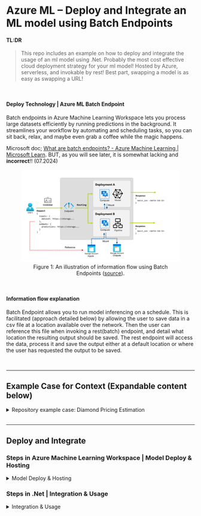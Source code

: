 ﻿# Azure ML – Deploy and Integrate an ML model using Batch Endpoints 

#### TL:DR  
>This repo includes an example on how to deploy and integrate the usage of an ml model using .Net. Probably the most cost effective cloud deployment strategy for your ml model! Hosted by Azure, serverless, and invokable by rest! Best part, swapping a model is as easy as swapping a URL!  

<br>  

#### Deploy Technology | Azure ML Batch Endpoint    
Batch endpoints in Azure Machine Learning Workspace lets you process large datasets efficiently by running predictions in the background. It streamlines your workflow by automating and scheduling tasks, so you can sit back, relax, and maybe even grab a coffee while the magic happens.  

Microsoft doc; [What are batch endpoints? - Azure Machine Learning | Microsoft Learn](https://learn.microsoft.com/en-us/azure/machine-learning/concept-endpoints-batch?view=azureml-api-2). BUT, as you will see later, it is somewhat lacking and **incorrect**!! (07.2024)

<figure>
  <img src="Attachments/BatchEndpointFlow.png" alt="Data flow in Batch Endpoint">
  <figcaption style="text-align: center;">Figure 1: An illustration of information flow using Batch Endpoints (<a href="https://learn.microsoft.com/en-us/azure/machine-learning/concept-endpoints-batch?view=azureml-api-2">source</a>).</figcaption>
</figure>

<br> 

#### Information flow explanation
Batch Endpoint allows you to run model inferencing on a schedule. This is facilitated (approach detailed below) by allowing the user to save data in a csv file at a location available over the network. 
Then the user can reference this file when invoking a rest(batch) endpoint, and detail what location the resulting output should be saved. 
The rest endpoint will access the data, process it and save the output either at a default location or where the user has requested the output to be saved.

<br>  

---

## Example Case for Context (Expandable content below)
<details>

<summary>Repository example case: Diamond Pricing Estimation</summary>

### Repository example case: Diamond Pricing Estimation

#### Model training 
The process of splitting the data and training a model is not the focus point in this article, but the general gist is as follows:
1.	Splitt your data in 2 or 3 parts, train-test or train-validation-test.
2.	Use preferred ML approach. I think the “Auto ML” approach (insert data, get black box out) is pretty straight forward, in my case I will use the service from Azure, similar services are available elsewhere too. Steps include:
	a.	Load data to Azure 
	b.	Configure their auto ml service
	c.	Initiate the model training
	d.	Evaluate model performance
	e.	Model ready to use

<figure>
  <img src="Attachments/Model_evaluation_test_set.png" alt="Test set results">
  <figcaption style="text-align: center;">Figure 2: The results on the test(unseen) set not doing any data enhancing, using the "insert data, get black box out" approach. One might argue there is not more performance to gain.</figcaption>
</figure>

</details>

<br>

---

## Deploy and Integrate

### Steps in Azure Machine Learning Workspace | Model Deploy & Hosting
<details>

<summary>Model Deploy & Hosting</summary>

<br>

1. Register your model in Azure Machine Learning Workspace. (Does not matter if you trained it there or you have your own custom model, you can register it in the model registry either way.)
2. Use the toolbar in your model view, and select **Deploy->Batch endpoint**. 
3. Provide environment and scoring script. When using Azure ML Workspace, this is handled for you. 
4. That’s "it". Now your model is ready to serve.

https://github.com/sadhoss/AzureBatchEndpoint/assets/16901477/a949b5e6-c5c2-4834-b604-590c5eb368d4

</details>


### Steps in .Net | Integration & Usage

<details>

<summary>Integration & Usage</summary>

#### 1. Authorization required to invoke batch endpoints | Azure resources
[How authorization works | Microsoft Learn](https://learn.microsoft.com/en-us/azure/machine-learning/how-to-authenticate-batch-endpoint?view=azureml-api-2&tabs=rest#how-authorization-works) 
> To invoke a batch endpoint, the user must present a valid Microsoft Entra token representing a security principal. This principal can be a user principal or a service principal. In any case, once an endpoint is invoked, a batch deployment job is created under the identity associated with the token. The identity needs the following permissions in order to successfully create a job:  
✅ Read batch endpoints/deployments.  
✅ Create jobs in batch inference endpoints/deployment.  
✅ Create experiments/runs.  
✅ Read and write from/to data stores.  
✅ Lists datastore secrets.  

In simple terms you have to have the contributor role on the Azure ML workspace resource to invoke the batch endpoint.

---
#### 2. Authorization on data source | Batch Endpoint | Azure resources

**Azure Machine Learning Workspace | Access**  
When the batch endpoint is invoked you have to reference the data you want to perform inferencing on. 
I am not sure of the limitations of batch endpoint, where it can access data from and where it cannot. 
However, as it is the Azure ML workspace (AMLW) resource that will access the files, the AMLW needs to be granted read rights. 
**If you wish to avoid struggling with the access control for this**, you can use the container stores within the azure storage 
account associated with the AMLW.    
It is important to note the AMLW configures access to the container store with its own constraints (as datastores).
Hence, if you wish to ensure the default authorization is enough, data that the batch endpoint is used on needs to be uploaded within the configured AMLW datastores.  

<br>

Finding the location where you need to upload your data can be done this way; 
- From within the AML workspace, find, on the left side menu, the Data page. 
- From within the Data page, navigate to the datastore pane 
- Select a datastore
- Here you are presented with the blob container and the azure storage account.

<figure style="text-align: center;">
  <img src="Attachments/AMLW_datastore.png" style="max-width: 300px;">
  <figcaption style="text-align: center;">Figure 3: Overview of datastores associated with the Azure ML Workspace.</figcaption>
</figure>

<figure style="text-align: center;">
  <img src="Attachments/AMLW_datastore2.png" style="max-width: 250px;">
  <figcaption style="text-align: center;">Figure 4: Datastore details.</figcaption>
</figure>

<br>
<br>

**System Requesting to Upload Data | Access**   
Now, to the system that would write data to the Azure Storage account the Batch Enpoint would get data from to run inferencing.  


I assumed it would be sufficient with the *contributor* role for the Azure Storage Account to write data, but no.. 
When trying to upload data through code, at least with the nuget package Azure.Storage.Blobs, you are required to have the **Storage blob data contributor** rights as well. 

---

#### Code level authentication - Azure Storage account | Azure ML Workspace / Batch Endpoint | Access.
We can get an authorization token during runtime by using the Azure.Identity nuget package. 
We only need to reference the tenantId where the resources are provisioned and the user access is defined, the rest is automated by the library, with its [DefaultAzureCredential](https://learn.microsoft.com/en-us/dotnet/api/overview/azure/identity-readme?view=azure-dotnet#defaultazurecredential) tool.
This tool loops through several locations where the credential info might be located. The simplest approach to configure the authorization in dev env would be to use the Azure CLI in combination with DefaultAzureCredential:
```
6. Azure CLI - If the developer has authenticated an account via the Azure CLI az login command, 
the DefaultAzureCredential will authenticate with that account.
```

---
#### Code uploading data & downloading the prediction data

In order to perform prediction on some data we have, we need to upload it somewhere the service has access. 
When uploading the data to an Azure Storage Account, the simplest approach is using the *Azure.Storage.Blobs* nuget package. 
authorizing the client with the above method, enables easy uploading of data.  

When the Batch Endpoint has been invoked and finished running on the data, you can configure it to save the data in the same location.  
Allowing for simple downloading of files with the same nuget package. 

---
#### Code Invoking batch endpoint

The batch endpoint as mentioned is invoked by a REST endpoint. 
The invocation consists of three parts:
1. Ah HttpClient with configured with correct access. 
   > This is done as explained above for the storage account access.
2. The endpoint URL required to activate the batch endpoint.
   > This can be found in the overview page of the endpoint: <figure>
	  <img src="Attachments/AMLW_batchEndpoint.png">
	  <figcaption style="text-align: center;">Figure 5: Endpoint Overview.</figcaption>
	</figure>
3. The endpoint body, with metadata on where data can be found and optionally where to save the prediction. It is possible to configure the body with several storage options, but as we decided using the datastore option, I will cover this here.   
   > The microsoft doc got some errors on this: Microsoft doc; [Input data from data stores - Batch Endpoints | Microsoft Learn](https://learn.microsoft.com/en-us/azure/machine-learning/how-to-access-data-batch-endpoints-jobs?view=azureml-api-2&tabs=rest#input-data-from-data-stores) (07.2024).   
   > We need to update the uri-template in the template for the batch endpoint to work.

**MS Doc | Incorrect Template**
```
{
    "properties": {  
        "InputData": {  
            "heart_dataset": {
                "JobInputType" : "UriFolder",
                "Uri": "azureml:/subscriptions/<subscription>/resourceGroups/<resource-group/providers/Microsoft.MachineLearningServices/workspaces/<workspace>/datastores/<data-store>/paths/<data-path>"
            }
        }
    }
}
```

**Correct Template**
```
{
    "properties": {  
        "InputData": {  
            "heart_dataset": {
                "JobInputType" : "UriFolder",
                "Uri": "azureml://subscriptions/<subscription>/resourcegroups/<resource-group>/workspaces/<workspace>/datastores/<data-store>/paths/<data-path>"
            }
        }
    }
}
```

In the output template you can configure the prediction file name as well. Below, code snippet from repo code, filename: AzureMLBatchClient.cs. 

```
// Prepare the request body
var requestBody = new
{
    properties = new
    {
        InputData = new
        {
            DiamondPricing = new
            {
                JobInputType = "UriFile",
                Uri = uriFilepath + ".csv"
            }
        },
        OutputData = new
        {
            score = new
            {
                JobOutputType = "UriFile",
                Uri = uriFilepath + "_predictions.csv"
            }
        }
    }
};
```


---
#### Code monitoring the model prediction status 

A batch job is preferable when running predictions is done asynchronously and in large quantity. This allows for variable wait time for server booting and job running. 
The challenge introduced through such an implementation is that there is no confirmation when the job is finished, either failed or completed. 
Hence, in order to get an overview of the job progress we need to query for it regularly.   

This can be done by using the same batchEndpoint URI and include the jobId returned when invoking the endpoint.
``` 
var statusUrl = _azureMLBatchClientOptions.EndpointUri + $"/{jobId}";

var statusBody = await statusResponse.Content.ReadAsStringAsync();
var statusJsonResponse = JsonSerializer.Deserialize<JsonElement>(statusBody);
var jobStatus = statusJsonResponse.GetProperty("properties").GetProperty("status").GetString();
```

</details>
